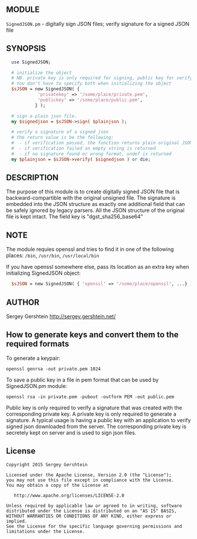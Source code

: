 MODULE
------

`SignedJSON.pm` - digitally sign JSON files; verify signature for a signed JSON file

SYNOPSIS
--------

```perl
  use SignedJSON;

  # initialize the object 
  # NB. private key is only required for signing, public key for verifying, 
  # You don't have to specify both when initializing the object 
  $sJSON = new SignedJSON( {
            'privatekey' => '/some/place/private.pem',
            'publickey' => '/some/place/public.pem', 
           } ); 

  # sign a plain json file.
  my $signedjson = $sJSON->sign( $plainjson );

  # verify a signature of a signed json
  # the return value is be the following:
  #  - if verification passed, the function returns plain original JSON without the signature 
  #  - if verification failed an empty string is returned
  #  - if no signature found or wrong format, undef is returned
  my $plainjson = $sJSON->verify( $signedjson ) or die;
```

DESCRIPTION
-----------

The purpose of this module is to create digitally signed JSON file that is
backward-compartible with the original unsigned file. The signature is
embedded into the JSON structure as exactly one additional field that can
be safely ignored by legacy parsers. All the JSON structure of the
original file is kept intact. The field key is "dgst_sha256_base64"

NOTE
----

The module requies openssl and tries to find it in one of the following
places: `/bin`, `/usr/bin`, `/usr/local/bin`

If you have openssl somewhere else, pass its location as an extra key when
initializing SignedJSON object:

```perl
  $sJSON = new SignedJSON( { 'openssl' => '/some/place/openssl', ...} );
```

AUTHOR
------

Sergey Gershtein <http://sergey.gershtein.net/>

## How to generate keys and convert them to the required formats 
To generate a keypair:
```
openssl genrsa -out private.pem 1024
```
To save a public key in a file in pem format that can be used by SignedJSON.pm module:
```
openssl rsa -in private.pem -pubout -outform PEM -out public.pem
```
Public key is only required to verify a signature that was created with the corresponding private key.  A private key is only required to generate a signature. A typical usage is having a public key with an application to verify signed json downloaded from the server.  The corresponding private key is secretely kept on server and is used to sign json files. 

## License

```
Copyright 2015 Sergey Gershtein

Licensed under the Apache License, Version 2.0 (the "License");
you may not use this file except in compliance with the License.
You may obtain a copy of the License at

   http://www.apache.org/licenses/LICENSE-2.0

Unless required by applicable law or agreed to in writing, software
distributed under the License is distributed on an "AS IS" BASIS,
WITHOUT WARRANTIES OR CONDITIONS OF ANY KIND, either express or implied.
See the License for the specific language governing permissions and
limitations under the License.
```
